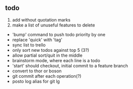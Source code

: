 todo
----

1. add without quotation marks
2. make a list of unuseful features to delete
* 'bump' command to push todo priority by one
* replace 'quick' with 'tag'
* sync list to trello
* only sort new todos against top 5 (3?)
* allow partial sort/quit in the middle
* brainstorm mode, where each line is a todo
* 'start' should checkout, initial commit to a feature branch
* convert to thor or boson
* git commit after each operation(?)
* posto log alias for git lg
